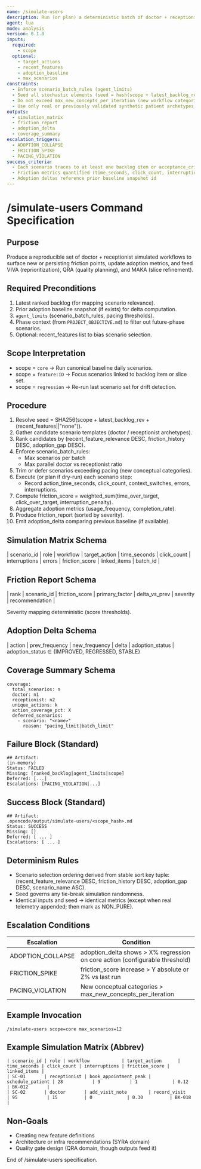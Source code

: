 ```yaml
---
name: /simulate-users
description: Run (or plan) a deterministic batch of doctor + receptionist workflow simulations to produce friction/adoption deltas and scenario coverage report.
agent: lua
mode: analysis
version: 0.1.0
inputs:
  required:
    - scope
  optional:
    - target_actions
    - recent_features
    - adoption_baseline
    - max_scenarios
constraints:
  - Enforce scenario_batch_rules (agent_limits)
  - Seed all stochastic elements (seed = hash(scope + latest_backlog_rev))
  - Do not exceed max_new_concepts_per_iteration (new workflow categories)
  - Use only real or previously validated synthetic patient archetypes
outputs:
  - simulation_matrix
  - friction_report
  - adoption_delta
  - coverage_summary
escalation_triggers:
  - ADOPTION_COLLAPSE
  - FRICTION_SPIKE
  - PACING_VIOLATION
success_criteria:
  - Each scenario traces to at least one backlog item or acceptance_criteria_ref
  - Friction metrics quantified (time_seconds, click_count, interruption_penalty)
  - Adoption deltas reference prior baseline snapshot id
---
```


# /simulate-users Command Specification

## Purpose
Produce a reproducible set of doctor + receptionist simulated workflows to surface new or persisting friction points, update adoption metrics, and feed VIVA (reprioritization), QRA (quality planning), and MAKA (slice refinement).

## Required Preconditions
1. Latest ranked backlog (for mapping scenario relevance).
2. Prior adoption baseline snapshot (if exists) for delta computation.
3. `agent_limits` (scenario_batch_rules, pacing thresholds).
4. Phase context (from `PROJECT_OBJECTIVE.md`) to filter out future-phase scenarios.
5. Optional: recent_features list to bias scenario selection.

## Scope Interpretation
- scope = `core` → Run canonical baseline daily scenarios.
- scope = `feature:ID` → Focus scenarios linked to backlog item or slice set.
- scope = `regression` → Re-run last scenario set for drift detection.

## Procedure
1. Resolve seed = SHA256(scope + latest_backlog_rev + (recent_features||"none")).
2. Gather candidate scenario templates (doctor / receptionist archetypes).
3. Rank candidates by (recent_feature_relevance DESC, friction_history DESC, adoption_gap DESC).
4. Enforce scenario_batch_rules:
   - Max scenarios per batch
   - Max parallel doctor vs receptionist ratio
5. Trim or defer scenarios exceeding pacing (new conceptual categories).
6. Execute (or plan if dry-run) each scenario step:
   - Record action_time_seconds, click_count, context_switches, errors, interruptions.
7. Compute friction_score = weighted_sum(time_over_target, click_over_target, interruption_penalty).
8. Aggregate adoption metrics (usage_frequency, completion_rate).
9. Produce friction_report (sorted by severity).
10. Emit adoption_delta comparing previous baseline (if available).

## Simulation Matrix Schema
| scenario_id | role | workflow | target_action | time_seconds | click_count | interruptions | errors | friction_score | linked_items | batch_id |

## Friction Report Schema
| rank | scenario_id | friction_score | primary_factor | delta_vs_prev | severity | recommendation |

Severity mapping deterministic (score thresholds).

## Adoption Delta Schema
| action | prev_frequency | new_frequency | delta | adoption_status |
adoption_status ∈ {IMPROVED, REGRESSED, STABLE}

## Coverage Summary Schema
```
coverage:
  total_scenarios: n
  doctor: n1
  receptionist: n2
  unique_actions: k
  action_coverage_pct: X
  deferred_scenarios:
    - scenario: "<name>"
      reason: "pacing_limit|batch_limit"
```

## Failure Block (Standard)
```
## Artifact:
(in-memory)
Status: FAILED
Missing: [ranked_backlog|agent_limits|scope]
Deferred: [...]
Escalations: [PACING_VIOLATION|...]
```

## Success Block (Standard)
```
## Artifact:
.opencode/output/simulate-users/<scope_hash>.md
Status: SUCCESS
Missing: []
Deferred: [ ... ]
Escalations: [ ... ]
```

## Determinism Rules
- Scenario selection ordering derived from stable sort key tuple:
  (recent_feature_relevance DESC, friction_history DESC, adoption_gap DESC, scenario_name ASC).
- Seed governs any tie-break simulation randomness.
- Identical inputs and seed → identical metrics (except when real telemetry appended; then mark as NON_PURE).

## Escalation Conditions
| Escalation | Condition |
|------------|-----------|
| ADOPTION_COLLAPSE | adoption_delta shows > X% regression on core action (configurable threshold) |
| FRICTION_SPIKE | friction_score increase > Y absolute or Z% vs last run |
| PACING_VIOLATION | New conceptual categories > max_new_concepts_per_iteration |

## Example Invocation
```
/simulate-users scope=core max_scenarios=12
```

## Example Simulation Matrix (Abbrev)
```
| scenario_id | role | workflow            | target_action      | time_seconds | click_count | interruptions | friction_score | linked_items |
| SC-01       | receptionist | book_appointment_peak | schedule_patient | 28           | 9           | 1             | 0.12          | BK-012       |
| SC-02       | doctor       | add_visit_note        | record_visit     | 95           | 15          | 0             | 0.30          | BK-018       |
```

## Non-Goals
- Creating new feature definitions
- Architecture or infra recommendations (SYRA domain)
- Quality gate design (QRA domain, though outputs feed it)

End of /simulate-users specification.
